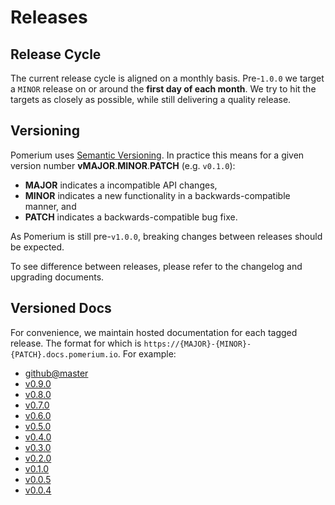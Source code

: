 # Releases

## Release Cycle

The current release cycle is aligned on a monthly basis. Pre-`1.0.0` we target a `MINOR` release on or around the **first day of each month**. We try to hit the targets as closely as possible, while still delivering a quality release.

## Versioning

Pomerium uses [Semantic Versioning](https://semver.org/). In practice this means for a given version number **vMAJOR**.**MINOR**.**PATCH** (e.g. `v0.1.0`):

- **MAJOR** indicates a incompatible API changes,
- **MINOR** indicates a new functionality in a backwards-compatible manner, and
- **PATCH** indicates a backwards-compatible bug fixe.

As Pomerium is still pre-`v1.0.0`, breaking changes between releases should be expected.

To see difference between releases, please refer to the changelog and upgrading documents.

## Versioned Docs

For convenience, we maintain hosted documentation for each tagged release. The format for which is `https://{MAJOR}-{MINOR}-{PATCH}.docs.pomerium.io`. For example:

- [github@master](https://master.docs.pomerium.io/)
- [v0.9.0](https://0-9-0.docs.pomerium.io/)
- [v0.8.0](https://0-8-0.docs.pomerium.io/)
- [v0.7.0](https://0-7-0.docs.pomerium.io/)
- [v0.6.0](https://0-6-0.docs.pomerium.io/)
- [v0.5.0](https://0-5-0.docs.pomerium.io/)
- [v0.4.0](https://0-4-0.docs.pomerium.io/)
- [v0.3.0](https://0-3-0.docs.pomerium.io/)
- [v0.2.0](https://0-2-0.docs.pomerium.io/)
- [v0.1.0](https://0-1-0.docs.pomerium.io/)
- [v0.0.5](https://0-0-5.docs.pomerium.io/)
- [v0.0.4](https://0-0-4.docs.pomerium.io/)
